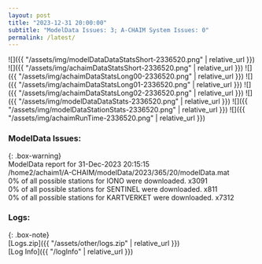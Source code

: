 ```yaml
---
layout: post
title: "2023-12-31 20:00:00"
subtitle: "ModelData Issues: 3; A-CHAIM System Issues: 0"
permalink: /latest/
---
```


![]({{ "/assets/img/modelDataDataStatsShort-2336520.png" | relative_url }})
![]({{ "/assets/img/achaimDataStatsShort-2336520.png" | relative_url }})
![]({{ "/assets/img/achaimDataStatsLong00-2336520.png" | relative_url }})
![]({{ "/assets/img/achaimDataStatsLong01-2336520.png" | relative_url }})
![]({{ "/assets/img/achaimDataStatsLong02-2336520.png" | relative_url }})
![]({{ "/assets/img/modelDataDataStats-2336520.png" | relative_url }})
![]({{ "/assets/img/modelDataStationStats-2336520.png" | relative_url }})
![]({{ "/assets/img/achaimRunTime-2336520.png" | relative_url }})


### ModelData Issues:  
  
{: .box-warning}  
 ModelData report for 31-Dec-2023 20:15:15   
 /home2/achaim1/A-CHAIM/modelData/2023/365/20/modelData.mat   
 0% of all possible stations for IONO were downloaded. x3091   
 0% of all possible stations for SENTINEL were downloaded. x811   
 0% of all possible stations for KARTVERKET were downloaded. x7312   
  


### Logs:  
  
{: .box-note}  
[Logs.zip]({{ "/assets/other/logs.zip" | relative_url }})  
[Log Info]({{ "/logInfo" | relative_url }})  
